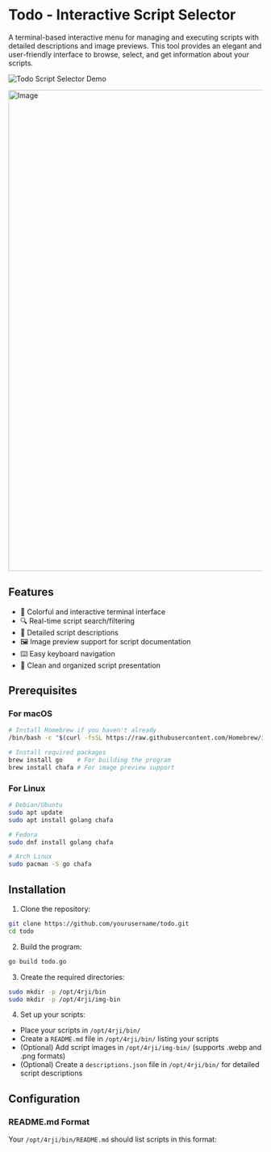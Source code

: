 # Todo - Interactive Script Selector

A terminal-based interactive menu for managing and executing scripts with detailed descriptions and image previews. This tool provides an elegant and user-friendly interface to browse, select, and get information about your scripts.

![Todo Script Selector Demo](path_to_demo.gif)

<img width="952" alt="Image" src="https://github.com/user-attachments/assets/f46924ff-f4ce-4a1e-bba4-4c5e57575d45" />


## Features

- 🎨 Colorful and interactive terminal interface
- 🔍 Real-time script search/filtering
- 📝 Detailed script descriptions
- 🖼️ Image preview support for script documentation
- ⌨️ Easy keyboard navigation
- 🎯 Clean and organized script presentation

## Prerequisites

### For macOS
```bash
# Install Homebrew if you haven't already
/bin/bash -c "$(curl -fsSL https://raw.githubusercontent.com/Homebrew/install/HEAD/install.sh)"

# Install required packages
brew install go    # For building the program
brew install chafa # For image preview support
```

### For Linux
```bash
# Debian/Ubuntu
sudo apt update
sudo apt install golang chafa

# Fedora
sudo dnf install golang chafa

# Arch Linux
sudo pacman -S go chafa
```

## Installation

1. Clone the repository:
```bash
git clone https://github.com/yourusername/todo.git
cd todo
```

2. Build the program:
```bash
go build todo.go
```

3. Create the required directories:
```bash
sudo mkdir -p /opt/4rji/bin
sudo mkdir -p /opt/4rji/img-bin
```

4. Set up your scripts:
- Place your scripts in `/opt/4rji/bin/`
- Create a `README.md` file in `/opt/4rji/bin/` listing your scripts
- (Optional) Add script images in `/opt/4rji/img-bin/` (supports .webp and .png formats)
- (Optional) Create a `descriptions.json` file in `/opt/4rji/bin/` for detailed script descriptions

## Configuration

### README.md Format
Your `/opt/4rji/bin/README.md` should list scripts in this format:
